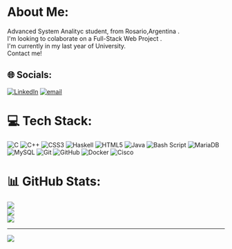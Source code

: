 #  About Me:
Advanced System Analityc student, from Rosario,Argentina .<br>I'm looking to colaborate on a Full-Stack Web Project . <br>I'm currently in my last year of University.<br>Contact me! 


## 🌐 Socials:
 [![LinkedIn](https://img.shields.io/badge/LinkedIn-%230077B5.svg?logo=linkedin&logoColor=white)](https://linkedin.com/in/israel-chero-lapier ) [![email](https://img.shields.io/badge/Email-D14836?logo=gmail&logoColor=white)](mailto:cheroisrael@gmail.com) 

# 💻 Tech Stack:
![C](https://img.shields.io/badge/c-%2300599C.svg?style=for-the-badge&logo=c&logoColor=white) ![C++](https://img.shields.io/badge/c++-%2300599C.svg?style=for-the-badge&logo=c%2B%2B&logoColor=white) ![CSS3](https://img.shields.io/badge/css3-%231572B6.svg?style=for-the-badge&logo=css3&logoColor=white) ![Haskell](https://img.shields.io/badge/Haskell-5e5086?style=for-the-badge&logo=haskell&logoColor=white) ![HTML5](https://img.shields.io/badge/html5-%23E34F26.svg?style=for-the-badge&logo=html5&logoColor=white) ![Java](https://img.shields.io/badge/java-%23ED8B00.svg?style=for-the-badge&logo=openjdk&logoColor=white) ![Bash Script](https://img.shields.io/badge/bash_script-%23121011.svg?style=for-the-badge&logo=gnu-bash&logoColor=white) ![MariaDB](https://img.shields.io/badge/MariaDB-003545?style=for-the-badge&logo=mariadb&logoColor=white) ![MySQL](https://img.shields.io/badge/mysql-4479A1.svg?style=for-the-badge&logo=mysql&logoColor=white) ![Git](https://img.shields.io/badge/git-%23F05033.svg?style=for-the-badge&logo=git&logoColor=white) ![GitHub](https://img.shields.io/badge/github-%23121011.svg?style=for-the-badge&logo=github&logoColor=white) ![Docker](https://img.shields.io/badge/docker-%230db7ed.svg?style=for-the-badge&logo=docker&logoColor=white) ![Cisco](https://img.shields.io/badge/cisco-%23049fd9.svg?style=for-the-badge&logo=cisco&logoColor=black)
# 📊 GitHub Stats:
![](https://github-readme-stats.vercel.app/api?username=isralapier&theme=dark&hide_border=false&include_all_commits=false&count_private=false)<br/>
![](https://nirzak-streak-stats.vercel.app/?user=isralapier&theme=dark&hide_border=false)<br/>
![](https://github-readme-stats.vercel.app/api/top-langs/?username=isralapier&theme=dark&hide_border=false&include_all_commits=false&count_private=false&layout=compact)

---
[![](https://visitcount.itsvg.in/api?id=isralapier&icon=0&color=0)](https://visitcount.itsvg.in)

<!-- Proudly created with GPRM ( https://gprm.itsvg.in ) -->
